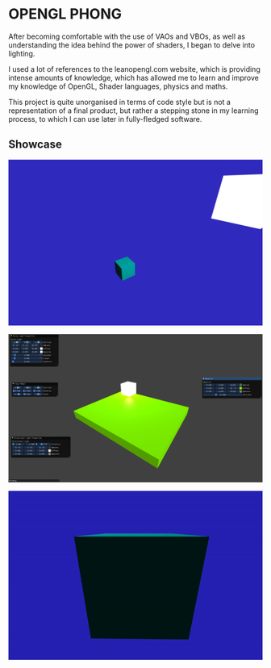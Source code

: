 # OPENGL PHONG

After becoming comfortable with the use of VAOs and VBOs, as well as understanding the idea behind the power of shaders, I began to delve into lighting.

I used a lot of references to the leanopengl.com website, which is providing intense amounts of knowledge, which has allowed me to learn and improve my knowledge of OpenGL, Shader languages, physics and maths.

This project is quite unorganised in terms of code style but is not a representation of a final product, but rather a stepping stone in my learning process, to which I can use later in fully-fledged software.

## Showcase

![image of light](./Resources/Images/lightingImage.png)

>

![image of lighting update](./Resources/Images/updatedLighting.png)

>

![video showcase](./Resources/Images/lightingtest.gif)
